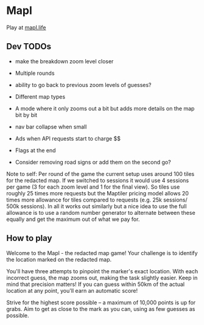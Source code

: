 # Mapl
Play at [mapl.life](https://mapl.life)

## Dev TODOs
- make the breakdown zoom level closer
- Multiple rounds
- ability to go back to previous zoom levels of guesses?

- Different map types
- A mode where it only zooms out a bit but adds more details on the map bit by bit
- nav bar collapse when small
- Ads when API requests start to charge $$
- Flags at the end
- Consider removing road signs or add them on the second go?

Note to self: Per round of the game the current setup uses around 100 tiles for the redacted map.
If we switched to sessions it would use 4 sessions per game (3 for each zoom level and 1 for the final view).
So tiles use roughly 25 times more requests but the Maptiler pricing model allows 20 times more allowance for tiles
compared to requests (e.g. 25k sessions/ 500k sessions). In all it works out similarly but a nice idea to use the full allowance
is to use a random number generator to alternate between these equally and get the maximum out of what we pay for.

## How to play
Welcome to the Mapl - the redacted map game! Your challenge is to identify the location marked on the redacted map. 

You'll have three attempts to pinpoint the marker's exact location. With each incorrect guess, the map zooms out, making the task slightly easier.
Keep in mind that precision matters! If you can guess within 50km of the actual location at any point, you'll earn an automatic score!

Strive for the highest score possible – a maximum of 10,000 points is up for grabs. Aim to get as close to the mark as you can, using as few guesses as possible.
